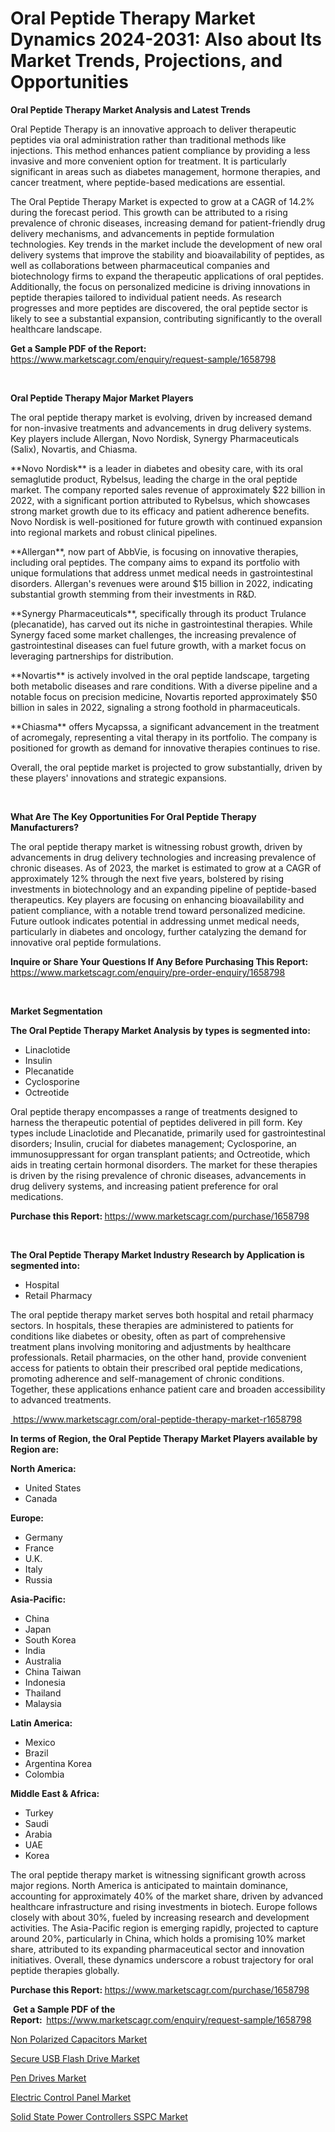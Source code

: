 <p><h1>Oral Peptide Therapy Market Dynamics 2024-2031: Also about Its Market Trends, Projections, and Opportunities</h1></p><p><strong>Oral Peptide Therapy Market Analysis and Latest Trends</strong></p>
<p><p>Oral Peptide Therapy is an innovative approach to deliver therapeutic peptides via oral administration rather than traditional methods like injections. This method enhances patient compliance by providing a less invasive and more convenient option for treatment. It is particularly significant in areas such as diabetes management, hormone therapies, and cancer treatment, where peptide-based medications are essential.</p><p>The Oral Peptide Therapy Market is expected to grow at a CAGR of 14.2% during the forecast period. This growth can be attributed to a rising prevalence of chronic diseases, increasing demand for patient-friendly drug delivery mechanisms, and advancements in peptide formulation technologies. Key trends in the market include the development of new oral delivery systems that improve the stability and bioavailability of peptides, as well as collaborations between pharmaceutical companies and biotechnology firms to expand the therapeutic applications of oral peptides. Additionally, the focus on personalized medicine is driving innovations in peptide therapies tailored to individual patient needs. As research progresses and more peptides are discovered, the oral peptide sector is likely to see a substantial expansion, contributing significantly to the overall healthcare landscape.</p></p>
<p><strong>Get a Sample PDF of the Report:&nbsp;</strong> <a href="https://www.marketscagr.com/enquiry/request-sample/1658798?utm_campaign=1179&utm_medium=2&utm_source=Github&utm_content=ia&utm_term=28092024&utm_id=oral-peptide-therapy">https://www.marketscagr.com/enquiry/request-sample/1658798</a></p>
<p>&nbsp;</p>
<p><strong>Oral Peptide Therapy Major Market Players</strong></p>
<p><p>The oral peptide therapy market is evolving, driven by increased demand for non-invasive treatments and advancements in drug delivery systems. Key players include Allergan, Novo Nordisk, Synergy Pharmaceuticals (Salix), Novartis, and Chiasma. </p><p>**Novo Nordisk** is a leader in diabetes and obesity care, with its oral semaglutide product, Rybelsus, leading the charge in the oral peptide market. The company reported sales revenue of approximately $22 billion in 2022, with a significant portion attributed to Rybelsus, which showcases strong market growth due to its efficacy and patient adherence benefits. Novo Nordisk is well-positioned for future growth with continued expansion into regional markets and robust clinical pipelines.</p><p>**Allergan**, now part of AbbVie, is focusing on innovative therapies, including oral peptides. The company aims to expand its portfolio with unique formulations that address unmet medical needs in gastrointestinal disorders. Allergan's revenues were around $15 billion in 2022, indicating substantial growth stemming from their investments in R&D.</p><p>**Synergy Pharmaceuticals**, specifically through its product Trulance (plecanatide), has carved out its niche in gastrointestinal therapies. While Synergy faced some market challenges, the increasing prevalence of gastrointestinal diseases can fuel future growth, with a market focus on leveraging partnerships for distribution.</p><p>**Novartis** is actively involved in the oral peptide landscape, targeting both metabolic diseases and rare conditions. With a diverse pipeline and a notable focus on precision medicine, Novartis reported approximately $50 billion in sales in 2022, signaling a strong foothold in pharmaceuticals.</p><p>**Chiasma** offers Mycapssa, a significant advancement in the treatment of acromegaly, representing a vital therapy in its portfolio. The company is positioned for growth as demand for innovative therapies continues to rise.</p><p>Overall, the oral peptide market is projected to grow substantially, driven by these players' innovations and strategic expansions.</p></p>
<p>&nbsp;</p>
<p><strong>What Are The Key Opportunities For Oral Peptide Therapy Manufacturers?</strong></p>
<p><p>The oral peptide therapy market is witnessing robust growth, driven by advancements in drug delivery technologies and increasing prevalence of chronic diseases. As of 2023, the market is estimated to grow at a CAGR of approximately 12% through the next five years, bolstered by rising investments in biotechnology and an expanding pipeline of peptide-based therapeutics. Key players are focusing on enhancing bioavailability and patient compliance, with a notable trend toward personalized medicine. Future outlook indicates potential in addressing unmet medical needs, particularly in diabetes and oncology, further catalyzing the demand for innovative oral peptide formulations.</p></p>
<p><strong>Inquire or Share Your Questions If Any Before Purchasing This Report:</strong> <a href="https://www.marketscagr.com/enquiry/pre-order-enquiry/1658798?utm_campaign=1179&utm_medium=2&utm_source=Github&utm_content=ia&utm_term=28092024&utm_id=oral-peptide-therapy">https://www.marketscagr.com/enquiry/pre-order-enquiry/1658798</a></p>
<p>&nbsp;</p>
<p><strong>Market Segmentation</strong></p>
<p><strong>The Oral Peptide Therapy Market Analysis by types is segmented into:</strong></p>
<p><ul><li>Linaclotide</li><li>Insulin</li><li>Plecanatide</li><li>Cyclosporine</li><li>Octreotide</li></ul></p>
<p><p>Oral peptide therapy encompasses a range of treatments designed to harness the therapeutic potential of peptides delivered in pill form. Key types include Linaclotide and Plecanatide, primarily used for gastrointestinal disorders; Insulin, crucial for diabetes management; Cyclosporine, an immunosuppressant for organ transplant patients; and Octreotide, which aids in treating certain hormonal disorders. The market for these therapies is driven by the rising prevalence of chronic diseases, advancements in drug delivery systems, and increasing patient preference for oral medications.</p></p>
<p><strong>Purchase this Report:&nbsp;</strong><a href="https://www.marketscagr.com/purchase/1658798?utm_campaign=1179&utm_medium=2&utm_source=Github&utm_content=ia&utm_term=28092024&utm_id=oral-peptide-therapy">https://www.marketscagr.com/purchase/1658798</a></p>
<p>&nbsp;</p>
<p><strong>The Oral Peptide Therapy Market Industry Research by Application is segmented into:</strong></p>
<p><ul><li>Hospital</li><li>Retail Pharmacy</li></ul></p>
<p><p>The oral peptide therapy market serves both hospital and retail pharmacy sectors. In hospitals, these therapies are administered to patients for conditions like diabetes or obesity, often as part of comprehensive treatment plans involving monitoring and adjustments by healthcare professionals. Retail pharmacies, on the other hand, provide convenient access for patients to obtain their prescribed oral peptide medications, promoting adherence and self-management of chronic conditions. Together, these applications enhance patient care and broaden accessibility to advanced treatments.</p></p>
<p><a href="https://www.marketscagr.com/oral-peptide-therapy-market-r1658798?utm_campaign=1179&utm_medium=2&utm_source=Github&utm_content=ia&utm_term=28092024&utm_id=oral-peptide-therapy">&nbsp;https://www.marketscagr.com/oral-peptide-therapy-market-r1658798</a></p>
<p><strong>In terms of Region, the Oral Peptide Therapy Market Players available by Region are:</strong></p>
<p>
    <p> <strong> North America: </strong>
        <ul>
            <li>United States</li>
            <li>Canada</li>
        </ul>
        </p> 
    <p> <strong> Europe: </strong>
        <ul>
            <li>Germany</li>
            <li>France</li>
            <li>U.K.</li>
            <li>Italy</li>
            <li>Russia</li>
        </ul>
        </p> 
    <p> <strong> Asia-Pacific: </strong>
        <ul>
            <li>China</li>
            <li>Japan</li>
            <li>South Korea</li>
            <li>India</li>
            <li>Australia</li>
            <li>China Taiwan</li>
            <li>Indonesia</li>
            <li>Thailand</li>
            <li>Malaysia</li>
        </ul>
        </p> 
    <p> <strong> Latin America: </strong>
        <ul>
            <li>Mexico</li>
            <li>Brazil</li>
            <li>Argentina Korea</li>
            <li>Colombia</li>
        </ul>
        </p> 
    <p> <strong> Middle East & Africa: </strong>
        <ul>
            <li>Turkey</li>
            <li>Saudi</li>
            <li>Arabia</li>
            <li>UAE</li>
            <li>Korea</li>
        </ul>
    </p>
    </p>
<p><p>The oral peptide therapy market is witnessing significant growth across major regions. North America is anticipated to maintain dominance, accounting for approximately 40% of the market share, driven by advanced healthcare infrastructure and rising investments in biotech. Europe follows closely with about 30%, fueled by increasing research and development activities. The Asia-Pacific region is emerging rapidly, projected to capture around 20%, particularly in China, which holds a promising 10% market share, attributed to its expanding pharmaceutical sector and innovation initiatives. Overall, these dynamics underscore a robust trajectory for oral peptide therapies globally.</p></p>
<p><strong>Purchase this Report: </strong><a href="https://www.marketscagr.com/purchase/1658798?utm_campaign=1179&utm_medium=2&utm_source=Github&utm_content=ia&utm_term=28092024&utm_id=oral-peptide-therapy">https://www.marketscagr.com/purchase/1658798</a></p>
<p>&nbsp;<strong>Get a Sample PDF of the Report:&nbsp;&nbsp;</strong><a href="https://www.marketscagr.com/enquiry/request-sample/1658798?utm_campaign=1179&utm_medium=2&utm_source=Github&utm_content=ia&utm_term=28092024&utm_id=oral-peptide-therapy">https://www.marketscagr.com/enquiry/request-sample/1658798</a></p>
<p><strong></strong></p>
<p><p><a href="https://www.linkedin.com/pulse/non-polarized-capacitors-market-trends-regional-insights-wxw5c?utm_campaign=1179&utm_medium=2&utm_source=Github&utm_content=ia&utm_term=28092024&utm_id=oral-peptide-therapy">Non Polarized Capacitors Market</a></p><p><a href="https://issuu.com/reportprime-2/docs/secure-usb-flash-drive-market-size-_c8425fcf7aa5ae?utm_campaign=1179&utm_medium=2&utm_source=Github&utm_content=ia&utm_term=28092024&utm_id=oral-peptide-therapy">Secure USB Flash Drive Market</a></p><p><a href="https://issuu.com/reportprime-2/docs/pen-drives-market-size-2030.pptx_89e04dc6791acd?utm_campaign=1179&utm_medium=2&utm_source=Github&utm_content=ia&utm_term=28092024&utm_id=oral-peptide-therapy">Pen Drives Market</a></p><p><a href="https://www.linkedin.com/pulse/electric-control-panel-market-size-share-competitive-landscape-fecxf?trackingId=8KlC8w2XT1W26bT%2Fnjbjvg%3D%3D&utm_campaign=1179&utm_medium=2&utm_source=Github&utm_content=ia&utm_term=28092024&utm_id=oral-peptide-therapy">Electric Control Panel Market</a></p><p><a href="https://www.linkedin.com/pulse/solid-state-power-controllers-sspc-market-trends-focusing-insight-faxff?trackingId=Vdsh8F8rQpyCdh96ye6HwA%3D%3D&utm_campaign=1179&utm_medium=2&utm_source=Github&utm_content=ia&utm_term=28092024&utm_id=oral-peptide-therapy">Solid State Power Controllers SSPC Market</a></p></p>